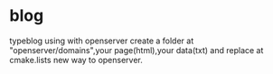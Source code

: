 # blog
typeblog 
using with openserver
create a folder at "openserver/domains",your page(html),your data(txt)
and replace at cmake.lists new way to openserver.
